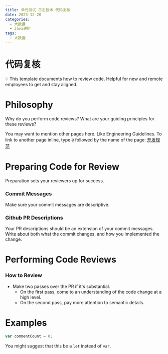```yaml
---
title: 单元测试 日志技术 代码复核
date: 2023-12-20
categories:
  - 大数据
  - Java进阶
tags:
  - 大数据
---
```

# 代码复核

<aside>
💡 This template documents how to review code. Helpful for new and remote employees to get and stay aligned.

</aside>

# Philosophy

Why do you perform code reviews? What are your guiding principles for these reviews?

You may want to mention other pages here. Like Engineering Guidelines. To link to another page inline, type `@` followed by the name of the page: [开发规范](https://www.notion.so/bef12fc155944dc6a19a101305fff01c?pvs=21)

# Preparing Code for Review

Preparation sets your reviewers up for success.

### Commit Messages

Make sure your commit messages are descriptive. 

### Github PR Descriptions

Your PR descriptions should be an extension of your commit messages. Write about both what the commit changes, and how you implemented the change. 

# Performing Code Reviews

### How to Review

- Make two passes over the PR if it's substantial.
    - On the first pass, come to an understanding of the code change at a high level.
    - On the second pass, pay more attention to semantic details.

# Examples

```jsx
var commentCount = 0;
```

You might suggest that this be a `let` instead of `var`.